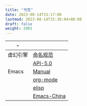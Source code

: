 ```yaml
---
title: "书签"
date: 2023-08-14T15:17:00
lastmod: 2023-08-14T15:38:04+08:00
draft: false
weight: 2001
---
```


| -     |                                                                                |
|-------|--------------------------------------------------------------------------------|
| 虚幻引擎 | [命名规范](https://github.com/Allar/ue5-style-guide)                           |
|       | [API-5.0](https://docs.unrealengine.com/5.0/en-US/API/)                        |
| Emacs | [Manual](https://www.gnu.org/software/emacs/manual/html_node/emacs/index.html) |
|       | [org-mode](https://orgmode.org/manual/)                                        |
|       | [elisp](https://www.gnu.org/software/emacs/manual/html_mono/eintr.html)        |
|       | [Emacs-China](https://emacs-china.org/)                                        |

<br>